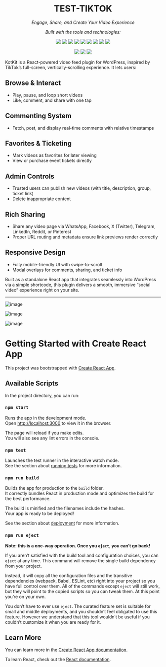 <h1 align="center">TEST-TIKTOK</h1>

<p align="center"><em>Engage, Share, and Create Your Video Experience</em></p>

<p align="center"><em>Built with the tools and technologies:</em></p>

<p align="center">
  <img src="https://img.shields.io/badge/Express-black?logo=express&logoColor=white" />
  <img src="https://img.shields.io/badge/JSON-black?logo=json&logoColor=white" />
  <img src="https://img.shields.io/badge/npm-%23CB3837.svg?logo=npm&logoColor=white" />
  <img src="https://img.shields.io/badge/JavaScript-yellow?logo=javascript&logoColor=black" />
  <img src="https://img.shields.io/badge/Nodemon-lightgreen?logo=nodemon&logoColor=white" />
  <img src="https://img.shields.io/badge/React-61DAFB?logo=react&logoColor=white" />
  <img src="https://img.shields.io/badge/TypeScript-3178C6?logo=typescript&logoColor=white" />
  <img src="https://img.shields.io/badge/Font%20Awesome-339AF0?logo=fontawesome&logoColor=white" />
  <img src="https://img.shields.io/badge/CSS-563D7C?logo=css3&logoColor=white" />
</p>

<p align="center">
  <img src="https://img.shields.io/github/last-commit/ridhadosh/test-tiktok" />
  <img src="https://img.shields.io/badge/typescript-60.7%25-blue" />
  <img src="https://img.shields.io/badge/languages-4-brightgreen" />
</p>

KotKit is a React-powered video feed plugin for WordPress, inspired by TikTok’s full-screen, vertically-scrolling experience. It lets users:

## Browse & Interact
- Play, pause, and loop short videos  
- Like, comment, and share with one tap

## Commenting System
- Fetch, post, and display real-time comments with relative timestamps

## Favorites & Ticketing
- Mark videos as favorites for later viewing  
- View or purchase event tickets directly

## Admin Controls
- Trusted users can publish new videos (with title, description, group, ticket link)  
- Delete inappropriate content

## Rich Sharing
- Share any video page via WhatsApp, Facebook, X (Twitter), Telegram, LinkedIn, Reddit, or Pinterest  
- Proper URL routing and metadata ensure link previews render correctly

## Responsive Design
- Fully mobile-friendly UI with swipe-to-scroll  
- Modal overlays for comments, sharing, and ticket info

Built as a standalone React app that integrates seamlessly into WordPress via a simple shortcode, this plugin delivers a smooth, immersive “social video” experience right on your site.  

---


![image](https://github.com/user-attachments/assets/f42127c3-69f7-4214-a0b3-790d751d1c9e)

![image](https://github.com/user-attachments/assets/c6b256f5-1a77-485b-bb36-257157f19863)




![image](https://github.com/user-attachments/assets/6122d7c6-a1b5-4ce0-9f34-232c5f54fba9)




# Getting Started with Create React App

This project was bootstrapped with [Create React App](https://github.com/facebook/create-react-app).

## Available Scripts

In the project directory, you can run:

### `npm start`

Runs the app in the development mode.\
Open [http://localhost:3000](http://localhost:3000) to view it in the browser.

The page will reload if you make edits.\
You will also see any lint errors in the console.

### `npm test`

Launches the test runner in the interactive watch mode.\
See the section about [running tests](https://facebook.github.io/create-react-app/docs/running-tests) for more information.

### `npm run build`

Builds the app for production to the `build` folder.\
It correctly bundles React in production mode and optimizes the build for the best performance.

The build is minified and the filenames include the hashes.\
Your app is ready to be deployed!

See the section about [deployment](https://facebook.github.io/create-react-app/docs/deployment) for more information.

### `npm run eject`

**Note: this is a one-way operation. Once you `eject`, you can’t go back!**

If you aren’t satisfied with the build tool and configuration choices, you can `eject` at any time. This command will remove the single build dependency from your project.

Instead, it will copy all the configuration files and the transitive dependencies (webpack, Babel, ESLint, etc) right into your project so you have full control over them. All of the commands except `eject` will still work, but they will point to the copied scripts so you can tweak them. At this point you’re on your own.

You don’t have to ever use `eject`. The curated feature set is suitable for small and middle deployments, and you shouldn’t feel obligated to use this feature. However we understand that this tool wouldn’t be useful if you couldn’t customize it when you are ready for it.

## Learn More

You can learn more in the [Create React App documentation](https://facebook.github.io/create-react-app/docs/getting-started).

To learn React, check out the [React documentation](https://reactjs.org/).
